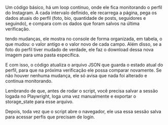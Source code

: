 Um código básico, há um loop contínuo, onde ele fica monitorando o perfil do Instagram. A cada intervalo definido, ele recarrega a página, pega os dados atuais do perfil (foto, bio, quantidade de posts, seguidores e seguindo), e compara com os dados que foram salvos na última verificação.

tendo mudanças, ele mostra no console de forma organizada, em tabela, o que mudou: o valor antigo e o valor novo de cada campo. Além disso, se a foto do perfil tiver mudado de verdade, ele faz o download dessa nova imagem para uma pasta específica.

E com isso, o código atualiza o arquivo JSON que guarda o estado atual do perfil, para que na próxima verificação ele possa comparar novamente. Se não houver nenhuma mudança, ele só avisa que nada foi alterado e continua monitorando.

Lembrando de que, antes de rodar o script, você precisa salvar a sessão logada no Playwright, loga uma vez manualmente e exportar o storage_state para esse arquivo.

Depois, toda vez que o script abre o navegador, ele usa essa sessão salva para acessar perfis que precisam de login.
